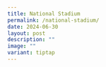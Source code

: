 ```yaml
---
title: National Stadium
permalink: /national-stadium/
date: 2024-06-30
layout: post
description: ""
image: ""
variant: tiptap
---
```

